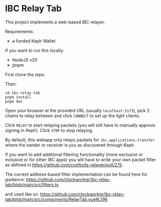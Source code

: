 # IBC Relay Tab

This project implements a web-based IBC relayer.

Requirements:
- a funded Keplr Wallet

If you want to run this locally:
- NodeJS v20
- pnpm

First clone the repo. 

Then:
```
cd ibc-relay-tab
pnpm install
pnpm dev
```

Open your browser at the provided URL (usually `localhost:5173`), pick 2 chains to relay between and click `CONNECT` to set up the light clients.

Click `RELAY` to start relaying packets (you will still have to manually approve signing in Keplr). 
Click `STOP` to stop relaying.

By default, this webapp only relays packets for `ibc.applications.transfer` where the sender or receiver is you as discovered through Keplr.

If you want to add additional filtering functionality (more exclusive or inclusive or for other IBC apps) you will have to write your own packet filter as defined in https://github.com/confio/ts-relayer/pull/275.

The current address-based filter implementation can be found here for guidance:
https://github.com/clockworkgr/ibc-relay-tab/blob/main/src/filters.ts

and used like so:
https://github.com/clockworkgr/ibc-relay-tab/blob/main/src/components/RelayTab.vue#L196



